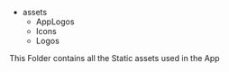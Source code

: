 - assets 
    - AppLogos
    - Icons
    - Logos

This Folder contains all the Static assets used in the App